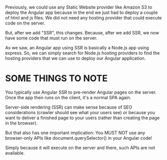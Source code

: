 Previously, we could use any Static Website provider like Amazon S3 to deploy the Angular app because in the end we just had to deploy a couple of html and js files. We did not need any hosting provider that could execute code on the server.

But, after we add "SSR", this changes. Because, after we add SSR, we now have some code that must run on the server.

As we saw, an Angular app using SSR is basically a Node.js app using express. So, we can simply search for Node.js hosting providers to find the hosting providers that we can use to deploy our Angular application.

# SOME THINGS TO NOTE

You typically use Angular SSR to pre-render Angular pages on the server. Once the app then runs on the client, it's a normal SPA again.

Server-side rendering (SSR) can make sense because of SEO considerations (crawler should see what your users see) or because you want to deliver a finished page to your users (rather than creating the page in the browser).

But that also has one important implication: You MUST NOT use any browser-only APIs like document.querySelector()  in your Angular code! 

Simply because it will execute on the server and there, such APIs are not available.